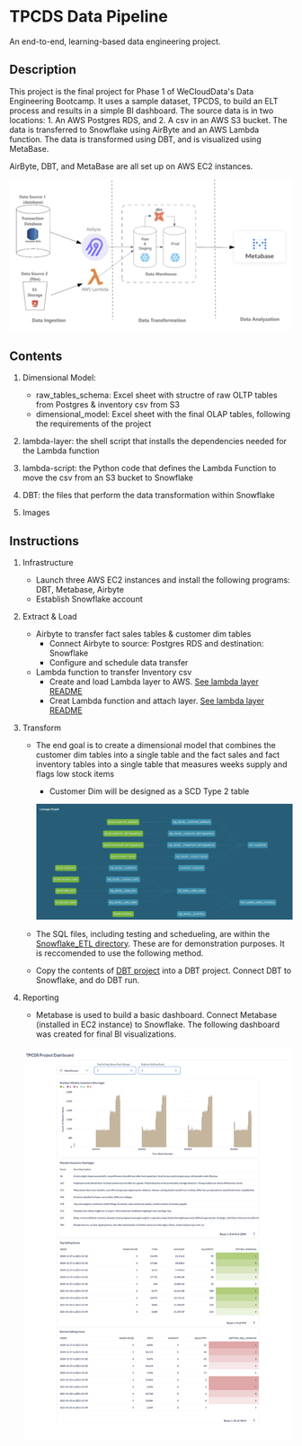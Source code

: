 # TPCDS Data Pipeline
An end-to-end, learning-based data engineering project.

## Description
This project is the final project for Phase 1 of WeCloudData's Data Engineering Bootcamp. It uses a sample dataset, TPCDS, to build an ELT process and results in a simple BI dashboard. The source data is in two locations: 1. An AWS Postgres RDS, and 2. A csv in an AWS S3 bucket. The data is transferred to Snowflake using AirByte and an AWS Lambda function. The data is transformed using DBT, and is visualized using MetaBase. 

AirByte, DBT, and MetaBase are all set up on AWS EC2 instances. 

![Project Summary][def]


[def]: images/TPCDS_Pipeline_Project_Summary.png

## Contents
1. Dimensional Model: 
    - raw_tables_schema: Excel sheet with structre of raw OLTP tables from Postgres & inventory csv from S3
    - dimensional_model: Excel sheet with the final OLAP tables, following the requirements of the project

2. lambda-layer: the shell script that installs the dependencies needed for the Lambda function

3. lambda-script: the Python code that defines the Lambda Function to move the csv from an S3 bucket to Snowflake

4. DBT: the files that perform the data transformation within Snowflake

5. Images

## Instructions
1. Infrastructure
    - Launch three AWS EC2 instances and install the following programs: DBT, Metabase, Airbyte
    - Establish Snowflake account

2. Extract & Load
    - Airbyte to transfer fact sales tables & customer dim tables
        - Connect Airbyte to source: Postgres RDS and destination: Snowflake
        - Configure and schedule data transfer
    - Lambda function to transfer Inventory csv
        - Create and load Lambda layer to AWS. [See lambda layer README](./lambda-layer/README.md)
        - Creat Lambda function and attach layer. [See lambda layer README](./lambda-script/README.md)

3. Transform
    - The end goal is to create a dimensional model that combines the customer dim tables into a single table and the fact sales and fact inventory tables into a single table that measures weeks supply and flags low stock items
        - Customer Dim will be designed as a SCD Type 2 table

        ![DBT DAG](./images/DBT_DAG.png)
    
    - The SQL files, including testing and schedueling, are within the [Snowflake_ETL directory](./Dimensional_Model/Snowflake_ETL/). These are for demonstration purposes. It is reccomended to use the following method.

    - Copy the contents of [DBT project](./DBT/ae_project/) into a DBT project. Connect DBT to Snowflake, and do DBT run.

4. Reporting
    - Metabase is used to build a basic dashboard. Connect Metabase (installed in EC2 instance) to Snowflake. The following dashboard was created for final BI visualizations.

    ![Metabase dashboard](./images/TPCDS_Project_Metabase_Dashboard.png)
